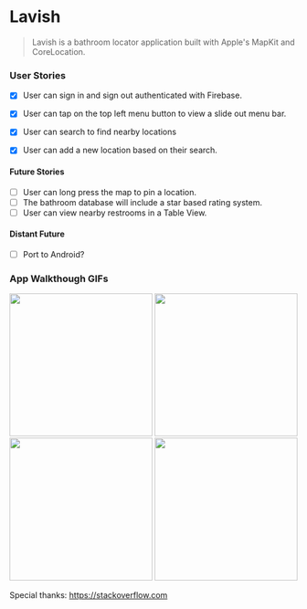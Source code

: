# Lavish
> Lavish is a bathroom locator application built with Apple's MapKit and CoreLocation.

### User Stories
- [x] User can sign in and sign out authenticated with Firebase.
- [x] User can tap on the top left menu button to view a slide out menu bar.
- [x] User can search to find nearby locations
- [x] User can add a new location based on their search.


#### Future Stories
- [ ] User can long press the map to pin a location.
- [ ] The bathroom database will include a star based rating system.
- [ ] User can view nearby restrooms in a Table View.

#### Distant Future
- [ ] Port to Android?


### App Walkthough GIFs

<img src="https://media.giphy.com/media/QB4jzzLx84qWlJ83qJ/giphy.gif" width=250> <img src="https://media.giphy.com/media/J5ArKf73L76oTciS1Z/giphy.gif" width=250><br>
<img src="https://media.giphy.com/media/XbhQwdQXqy5eILGLAT/giphy.gif" width=250> <img src="https://media.giphy.com/media/QAP3y0fh8I5LvWbqOh/giphy.gif" width=250>



Special thanks: https://stackoverflow.com
